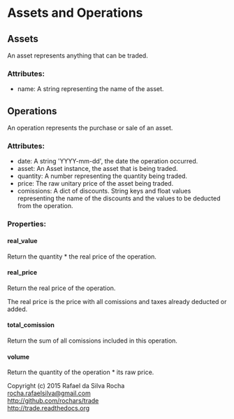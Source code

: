 # Assets and Operations

## Assets
An asset represents anything that can be traded.

### Attributes:
+ name: A string representing the name of the asset.


## Operations
An operation represents the purchase or sale of an asset.  

### Attributes:  
+ date: A string 'YYYY-mm-dd', the date the operation occurred.
+ asset: An Asset instance, the asset that is being traded.
+ quantity: A number representing the quantity being traded.
+ price: The raw unitary price of the asset being traded.
+ comissions: A dict of discounts. String keys and float values representing the name of the discounts and the values to be deducted from the operation.

### Properties:

#### real_value
Return the quantity * the real price of the operation.

#### real_price
Return the real price of the operation.

The real price is the price with all comissions and taxes already deducted or added.

#### total_comission
Return the sum of all comissions included in this operation.

#### volume
Return the quantity of the operation * its raw price.


Copyright (c) 2015 Rafael da Silva Rocha  
rocha.rafaelsilva@gmail.com  
http://github.com/rochars/trade  
http://trade.readthedocs.org  
